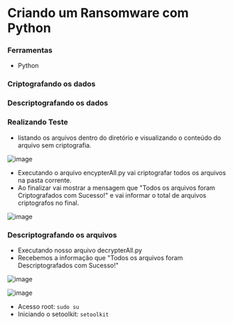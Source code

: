 # Criando um Ransomware com Python

### Ferramentas

- Python

### Criptografando os dados





### Descriptografando os dados






### Realizando Teste


- listando os arquivos dentro do diretório e visualizando o conteúdo do arquivo sem criptografia.

![image](https://github.com/user-attachments/assets/bfb0617c-523d-4926-9fea-eb97ba40ceb0)


- Executando o arquivo encypterAll.py vai criptografar todos os arquivos na pasta corrente.
- Ao finalizar vai mostrar a mensagem que "Todos os arquivos foram Criptografados com Sucesso!" e vai informar o total de arquivos criptografos no final.

![image](https://github.com/user-attachments/assets/6a8c87ff-eb5e-48e5-b729-994ce06c3e3f)


### Descriptografando os arquivos

- Executando nosso arquivo decrypterAll.py
- Recebemos a informação que "Todos os arquivos foram Descriptografados com Sucesso!"

![image](https://github.com/user-attachments/assets/29a2a1a6-9742-4032-b145-b5b0188b073d)


![image](https://github.com/user-attachments/assets/ca5dc55a-ce57-428d-a7d5-3d7a9d7dfb0d)


- Acesso root: ``` sudo su ```
- Iniciando o setoolkit: ``` setoolkit ```


